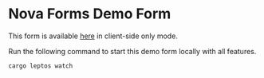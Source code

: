 # Nova Forms Demo Form

This form is available [here](https://nova-forms.github.io/nova-forms-demo) in client-side only mode.

Run the following command to start this demo form locally with all features.

```
cargo leptos watch
```